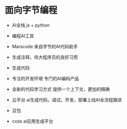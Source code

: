 # 面向字节编程

- AI全栈
 js + python
- 编程AI工具
 - Marscode 来自字节的AI代码助手
  - 生成注释，伟大程序员的良好习惯
  - 生成代码
  - 专注的开发环境
    专门的AI编码产品
  - 全新的代码学习方式
    提供一个上下文，更加的精确
  - 云平台
   ai生成代码，调试，开发，部署上线AI全流程跟进

 - 豆包
 - coze ai应用生成平台